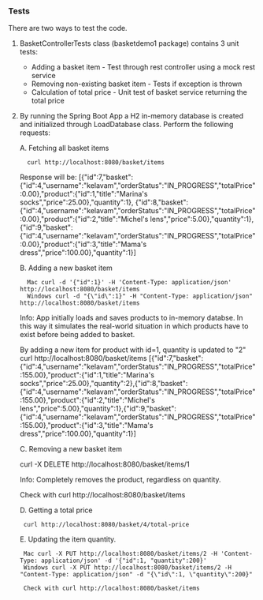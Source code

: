 ### Tests
There are two ways to test the code.

1) BasketControllerTests class (basketdemo1 package) contains 3 unit tests:
    * Adding a basket item - Test through rest controller using a mock rest service
    * Removing non-existing basket item - Tests if exception is thrown
    * Calculation of total price - Unit test of basket service returning the total price

2) By running the Spring Boot App a H2 in-memory database is created and initialized through LoadDatabase class. Perform the following requests:

    A. Fetching all basket items

         curl http://localhost:8080/basket/items

      Response will be:
      [{"id":7,"basket":{"id":4,"username":"kelavam","orderStatus":"IN_PROGRESS","totalPrice":0.00},"product":{"id":1,"title":"Marina's socks","price":25.00},"quantity":1},            {"id":8,"basket":{"id":4,"username":"kelavam","orderStatus":"IN_PROGRESS","totalPrice":0.00},"product":{"id":2,"title":"Michel's lens","price":5.00},"quantity":1},     {"id":9,"basket":{"id":4,"username":"kelavam","orderStatus":"IN_PROGRESS","totalPrice":0.00},"product":{"id":3,"title":"Mama's dress","price":100.00},"quantity":1}]

    B. Adding a new basket item

         Mac curl -d '{"id":1}' -H 'Content-Type: application/json' http://localhost:8080/basket/items
         Windows curl -d "{\"id\":1}" -H "Content-Type: application/json" http://localhost:8080/basket/items

      Info: App initially loads and saves products to in-memory databse. In this way it simulates the real-world situation in which products have to exist before being added to       basket. 

    By adding a new item for product with id=1, quantity is updated to "2"
    curl http://localhost:8080/basket/items
[{"id":7,"basket":{"id":4,"username":"kelavam","orderStatus":"IN_PROGRESS","totalPrice":155.00},"product":{"id":1,"title":"Marina's socks","price":25.00},"quantity":2},{"id":8,"basket":{"id":4,"username":"kelavam","orderStatus":"IN_PROGRESS","totalPrice":155.00},"product":{"id":2,"title":"Michel's lens","price":5.00},"quantity":1},{"id":9,"basket":{"id":4,"username":"kelavam","orderStatus":"IN_PROGRESS","totalPrice":155.00},"product":{"id":3,"title":"Mama's dress","price":100.00},"quantity":1}]


    C. Removing a new basket item

      curl -X DELETE http://localhost:8080/basket/items/1

    Info: Completely removes the product, regardless on quantity.

    Check with curl http://localhost:8080/basket/items


    D. Getting a total price

        curl http://localhost:8080/basket/4/total-price


    E. Updating the item quantity.

        Mac curl -X PUT http://localhost:8080/basket/items/2 -H 'Content-Type: application/json' -d '{"id":1, "quantity":200}'
        Windows curl -X PUT http://localhost:8080/basket/items/2 -H "Content-Type: application/json" -d "{\"id\":1, \"quantity\":200}"

        Check with curl http://localhost:8080/basket/items
